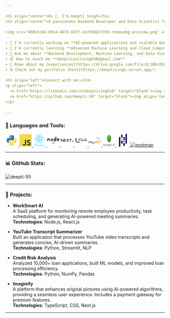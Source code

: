 ```yaml
---

<h1 align="center">Hi 👋, I'm Deepti Singh</h1>
<h3 align="center">A passionate Backend Developer and Data Scientist from Mumbai, India</h3>

<img src="608e5cb4-6654-4673-8477-2e37b6637193-removebg-preview.png" alt="Deepti Avatar" width="200" align="right" />

- 🔭 I’m currently working on **AI-powered applications and scalable backend systems**  
- 🌱 I’m currently learning **Advanced Machine Learning and Cloud Computing**  
- 💬 Ask me about **Backend Development, Machine Learning, and Data Visualization**  
- 📫 How to reach me **deeptisunilsingh50@gmail.com**  
- 📄 Know about my [experiences](https://drive.google.com/file/d/1BGrOSmfYfTKlcWCCVYkMmMrtLyAT5lJN/view?usp=drivesdk)
- 🌐 Check out my portfolio [here](https://deeptisingh.vercel.app/)

<h3 align="left">Connect with me:</h3>
<p align="left">
  <a href="https://linkedin.com/in/deeptisingh18" target="blank"><img align="center" src="https://cdn.jsdelivr.net/npm/simple-icons@3.0.1/icons/linkedin.svg" alt="deeptisingh18" height="30" width="40" /></a>
  <a href="https://github.com/deepti-50" target="blank"><img align="center" src="https://cdn.jsdelivr.net/npm/simple-icons@3.0.1/icons/github.svg" alt="deepti-50" height="30" width="40" /></a>
</p>

---
```


<h3 align="left">🚀 Languages and Tools:</h3>
<p align="left"> 
    <a href="https://www.python.org" target="_blank"> <img src="https://raw.githubusercontent.com/devicons/devicon/master/icons/python/python-original.svg" alt="python" width="40" height="40"/> </a> 
    <a href="https://developer.mozilla.org/en-US/docs/Web/JavaScript" target="_blank"> <img src="https://raw.githubusercontent.com/devicons/devicon/master/icons/javascript/javascript-original.svg" alt="javascript" width="40" height="40"/> </a> 
    <a href="https://reactjs.org/" target="_blank"> <img src="https://raw.githubusercontent.com/devicons/devicon/master/icons/react/react-original-wordmark.svg" alt="react" width="40" height="40"/> </a> 
    <a href="https://nodejs.org" target="_blank"> <img src="https://raw.githubusercontent.com/devicons/devicon/master/icons/nodejs/nodejs-original-wordmark.svg" alt="nodejs" width="40" height="40"/> </a> 
    <a href="https://nextjs.org/" target="_blank"> <img src="https://raw.githubusercontent.com/devicons/devicon/master/icons/nextjs/nextjs-original-wordmark.svg" alt="nextjs" width="40" height="40"/> </a> 
    <a href="https://flask.palletsprojects.com/" target="_blank"> <img src="https://raw.githubusercontent.com/devicons/devicon/master/icons/flask/flask-original-wordmark.svg" alt="flask" width="40" height="40"/> </a>
    <a href="https://www.mysql.com/" target="_blank"> <img src="https://raw.githubusercontent.com/devicons/devicon/master/icons/mysql/mysql-original-wordmark.svg" alt="mysql" width="40" height="40"/> </a> 
    <a href="https://www.mongodb.com/" target="_blank"> <img src="https://raw.githubusercontent.com/devicons/devicon/master/icons/mongodb/mongodb-original-wordmark.svg" alt="mongodb" width="40" height="40"/> </a> 
    <a href="https://pandas.pydata.org/" target="_blank"> <img src="https://raw.githubusercontent.com/devicons/devicon/master/icons/pandas/pandas-original.svg" alt="pandas" width="40" height="40"/> </a> 
    <a href="https://www.postman.com/" target="_blank"> <img src="https://www.vectorlogo.zone/logos/getpostman/getpostman-icon.svg" alt="postman" width="40" height="40"/> </a> 
</p>

---

<h3 align="left">📊 GitHub Stats:</h3>
<p><img align="center" src="https://github-readme-stats.vercel.app/api?username=deepti-50&show_icons=true&locale=en" alt="deepti-50" /></p>

---

<h3 align="left">📂 Projects:</h3>

- **WorkSmart AI**  
  A SaaS platform for monitoring remote employee productivity, task scheduling, and generating AI-powered meeting summaries.  
  **Technologies**: Node.js, React.js  

- **YouTube Transcript Summarizer**  
  Built an application that processes YouTube video transcripts and generates concise, AI-driven summaries.  
  **Technologies**: Python, Streamlit, NLP  

- **Credit Risk Analysis**  
  Analyzed 10,000+ loan applications, built ML models, and improved loan processing efficiency.  
  **Technologies**: Python, NumPy, Pandas  

- **Imaginify**  
  A platform that enhances original pictures using AI-powered algorithms, providing a seamless user experience. Includes a payment gateway for premium features.  
  **Technologies**: TypeScript, CSS, Next.js  

---
